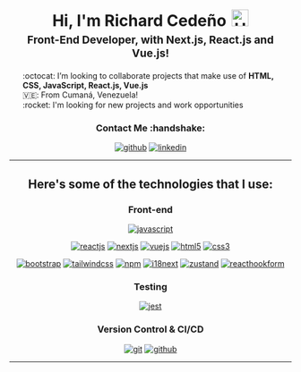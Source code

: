   <h1 style="text-align: center;margin-bottom: 5px;">Hi, I'm Richard Cedeño<img src="https://raw.githubusercontent.com/iampavangandhi/iampavangandhi/master/gifs/Hi.gif" alt="Hi" style="width: 30px;margin-left: 10px;"></h1>
<h3 style="font-size: 1.2rem; text-align: center;margin: 0 0 20px 0;">Front-End Developer, with Next.js, React.js and Vue.js!</h3>
<ul style="list-style: none;">
<li>:octocat: I’m looking to collaborate projects that make use of <strong>HTML, CSS, JavaScript, React.js, Vue.js</strong></li>
<li>🇻🇪: From Cumaná, Venezuela!</li>
<li>:rocket: I'm looking for new projects and work opportunities</li>
</ul>
<div align="center">
<h3>Contact Me :handshake:</h3>
<a href="https://www.github.com/richardjcc-dev" target="_blank"><img src="https://img.shields.io/badge/-Richard_Cedeño-black?logo=github&amp;style=flat-square" alt="github"></a>
<a href="https://www.linkedin.com/in/richard-cede%C3%B1o-b6b886345/" target="_blank"><img src="https://img.shields.io/badge/-Richard_Cedeño-blue?logo=linkedin&amp;style=flat-square" alt="linkedin"></a>
</div>
<hr>
<div align="center">
<h2>Here's some of the technologies that I use:</h2>
<h3>Front-end</h3>
<a href="https://developer.mozilla.org/en-US/docs/Web/JavaScript" target="_blank"><img src="https://img.shields.io/badge/JavaScript-white.svg?style=for-the-badge&amp;logo=javascript&amp;logoColor=#F7DF1E" alt="javascript"></a></p>
<a href="https://react.dev/" target="_blank"><img src="https://img.shields.io/badge/-React.js-white?logo=react&amp;style=for-the-badge" alt="reactjs"></a>
<a href="https://nextjs.org/" target="_blank"><img src="https://img.shields.io/badge/-Next.js-black?logo=nextdotjs&amp;style=for-the-badge" alt="nextjs"></a>
<a href="https://vuejs.org/" target="_blank"><img src="https://img.shields.io/badge/-Vue.js-white?logo=vuedotjs&amp;style=for-the-badge" alt="vuejs"></a>
<a href="https://html.spec.whatwg.org/multipage/" target="_blank"><img src="https://img.shields.io/badge/-HTML-white?logo=html5&amp;style=for-the-badge" alt="html5"></a>
<a href="https://www.w3.org/Style/CSS" target="_blank"><img src="https://img.shields.io/badge/-CSS-white?logo=css3&amp;logoColor=1572B6&amp;style=for-the-badge" alt="css3"></a>
<p><a href="https://getbootstrap.com/" target="_blank"><img src="https://img.shields.io/badge/-Bootstrap-white?logo=bootstrap&amp;logoColor=7952B3&amp;style=for-the-badge" alt="bootstrap"></a>
<a href="https://tailwindcss.com/" target="_blank"><img src="https://img.shields.io/badge/-tailwind css*-white?logo=tailwindcss&amp;logoColor=06B6D4&amp;style=for-the-badge" alt="tailwindcss"></a>
<a href="https://www.npmjs.com/" target="_blank"><img src="https://img.shields.io/badge/-npm-white?logo=npm&amp;logoColor=CB3837&amp;style=for-the-badge" alt="npm"></a>
<a href="https://www.i18next.com/" target="_blank"><img src="https://img.shields.io/badge/-i18next-white?logo=i18next&amp;style=for-the-badge" alt="i18next"></a>
<a href="https://zustand-demo.pmnd.rs/" target="_blank"><img src="https://img.shields.io/badge/-React%20Hook%20Form-white?logo=reacthookform&amp;style=for-the-badge" alt="zustand"></a>
<a href="https://react-hook-form.com/" target="_blank"><img src="https://img.shields.io/badge/-React%20Hook%20Form-white?logo=reacthookform&amp;style=for-the-badge" alt="reacthookform"></a>


<h3>Testing</h3>
<a href="https://jestjs.io/" target="_blank"><img src="https://img.shields.io/badge/-jest*-white?logo=jest&amp;logoColor=C21325&amp;style=for-the-badge" alt="jest"></a></p>
<h3>Version Control &amp; CI/CD</h3>
<a href="https://git-scm.com/" target="_blank"><img src="https://img.shields.io/badge/-git-white?logo=git&amp;logoColor=F05032&amp;style=for-the-badge" alt="git"></a>
<a href="https://github.com/" target="_blank"><img src="https://img.shields.io/badge/-github-white?logo=github&amp;logoColor=181717&amp;style=for-the-badge" alt="github"></a>
</div>
<hr>
